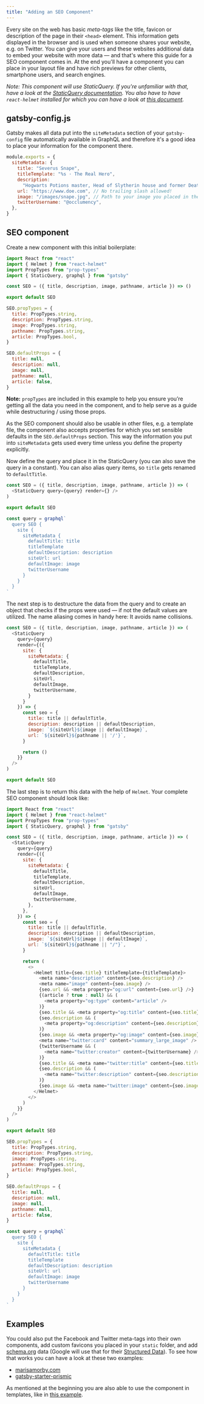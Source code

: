 ```yaml
---
title: "Adding an SEO Component"
---
```


Every site on the web has basic _meta-tags_ like the title, favicon or description of the page in their `<head>` element. This information gets displayed in the browser and is used when someone shares your website, e.g. on Twitter. You can give your users and these websites additional data to embed your website with more data — and that's where this guide for a SEO component comes in. At the end you'll have a component you can place in your layout file and have rich previews for other clients, smartphone users, and search engines.

_Note: This component will use StaticQuery. If you're unfamiliar with that, have a look at the [StaticQuery documentation](/docs/static-query/). You also have to have `react-helmet` installed for which you can have a look at [this document](/docs/add-page-metadata)._

## gatsby-config.js

Gatsby makes all data put into the `siteMetadata` section of your `gatsby-config` file automatically available in GraphQL and therefore it's a good idea to place your information for the component there.

```js:title=gatsby-config.js
module.exports = {
  siteMetadata: {
    title: "Severus Snape",
    titleTemplate: "%s · The Real Hero",
    description:
      "Hogwarts Potions master, Head of Slytherin house and former Death Eater.",
    url: "https://www.doe.com", // No trailing slash allowed!
    image: "/images/snape.jpg", // Path to your image you placed in the 'static' folder
    twitterUsername: "@occlumency",
  },
}
```

## SEO component

Create a new component with this initial boilerplate:

```jsx:title=src/components/SEO.js
import React from "react"
import { Helmet } from "react-helmet"
import PropTypes from "prop-types"
import { StaticQuery, graphql } from "gatsby"

const SEO = ({ title, description, image, pathname, article }) => ()

export default SEO

SEO.propTypes = {
  title: PropTypes.string,
  description: PropTypes.string,
  image: PropTypes.string,
  pathname: PropTypes.string,
  article: PropTypes.bool,
}

SEO.defaultProps = {
  title: null,
  description: null,
  image: null,
  pathname: null,
  article: false,
}
```

**Note:** `propTypes` are included in this example to help you ensure you’re getting all the data you need in the component, and to help serve as a guide while destructuring / using those props.

As the SEO component should also be usable in other files, e.g. a template file, the component also accepts properties for which you set sensible defaults in the `SEO.defaultProps` section. This way the information you put into `siteMetadata` gets used every time unless you define the property explicitly.

Now define the query and place it in the StaticQuery (you can also save the query in a constant). You can also alias query items, so `title` gets renamed to `defaultTitle`.

```jsx:title=src/components/SEO.js
const SEO = ({ title, description, image, pathname, article }) => (
  <StaticQuery query={query} render={} />
)

export default SEO

const query = graphql`
  query SEO {
    site {
      siteMetadata {
        defaultTitle: title
        titleTemplate
        defaultDescription: description
        siteUrl: url
        defaultImage: image
        twitterUsername
      }
    }
  }
`
```

The next step is to destructure the data from the query and to create an object that checks if the props were used — if not the default values are utilized. The name aliasing comes in handy here: It avoids name collisions.

```jsx:title=src/components/SEO.js
const SEO = ({ title, description, image, pathname, article }) => (
  <StaticQuery
    query={query}
    render={({
      site: {
        siteMetadata: {
          defaultTitle,
          titleTemplate,
          defaultDescription,
          siteUrl,
          defaultImage,
          twitterUsername,
        }
      }
    }) => {
      const seo = {
        title: title || defaultTitle,
        description: description || defaultDescription,
        image: `${siteUrl}${image || defaultImage}`,
        url: `${siteUrl}${pathname || '/'}`,
      }

      return ()
    }}
  />
)

export default SEO
```

The last step is to return this data with the help of `Helmet`. Your complete SEO component should look like:

```jsx:title=src/components/SEO.js
import React from "react"
import { Helmet } from "react-helmet"
import PropTypes from "prop-types"
import { StaticQuery, graphql } from "gatsby"

const SEO = ({ title, description, image, pathname, article }) => (
  <StaticQuery
    query={query}
    render={({
      site: {
        siteMetadata: {
          defaultTitle,
          titleTemplate,
          defaultDescription,
          siteUrl,
          defaultImage,
          twitterUsername,
        },
      },
    }) => {
      const seo = {
        title: title || defaultTitle,
        description: description || defaultDescription,
        image: `${siteUrl}${image || defaultImage}`,
        url: `${siteUrl}${pathname || "/"}`,
      }

      return (
        <>
          <Helmet title={seo.title} titleTemplate={titleTemplate}>
            <meta name="description" content={seo.description} />
            <meta name="image" content={seo.image} />
            {seo.url && <meta property="og:url" content={seo.url} />}
            {(article ? true : null) && (
              <meta property="og:type" content="article" />
            )}
            {seo.title && <meta property="og:title" content={seo.title} />}
            {seo.description && (
              <meta property="og:description" content={seo.description} />
            )}
            {seo.image && <meta property="og:image" content={seo.image} />}
            <meta name="twitter:card" content="summary_large_image" />
            {twitterUsername && (
              <meta name="twitter:creator" content={twitterUsername} />
            )}
            {seo.title && <meta name="twitter:title" content={seo.title} />}
            {seo.description && (
              <meta name="twitter:description" content={seo.description} />
            )}
            {seo.image && <meta name="twitter:image" content={seo.image} />}
          </Helmet>
        </>
      )
    }}
  />
)

export default SEO

SEO.propTypes = {
  title: PropTypes.string,
  description: PropTypes.string,
  image: PropTypes.string,
  pathname: PropTypes.string,
  article: PropTypes.bool,
}

SEO.defaultProps = {
  title: null,
  description: null,
  image: null,
  pathname: null,
  article: false,
}

const query = graphql`
  query SEO {
    site {
      siteMetadata {
        defaultTitle: title
        titleTemplate
        defaultDescription: description
        siteUrl: url
        defaultImage: image
        twitterUsername
      }
    }
  }
`
```

## Examples

You could also put the Facebook and Twitter meta-tags into their own components, add custom favicons you placed in your `static` folder, and add [schema.org](https://schema.org/) data (Google will use that for their [Structured Data](https://developers.google.com/search/docs/guides/intro-structured-data)). To see how that works you can have a look at these two examples:

- [marisamorby.com](https://github.com/marisamorby/marisamorby.com/blob/master/packages/gatsby-theme-blog-sanity/src/components/seo.js)
- [gatsby-starter-prismic](https://github.com/LeKoArts/gatsby-starter-prismic/blob/master/src/components/SEO/SEO.jsx)

As mentioned at the beginning you are also able to use the component in templates, like in [this example](https://github.com/jlengstorf/marisamorby.com/blob/6e86f845185f9650ff95316d3475bb8ac86b15bf/src/templates/post.js#L12-L18).
